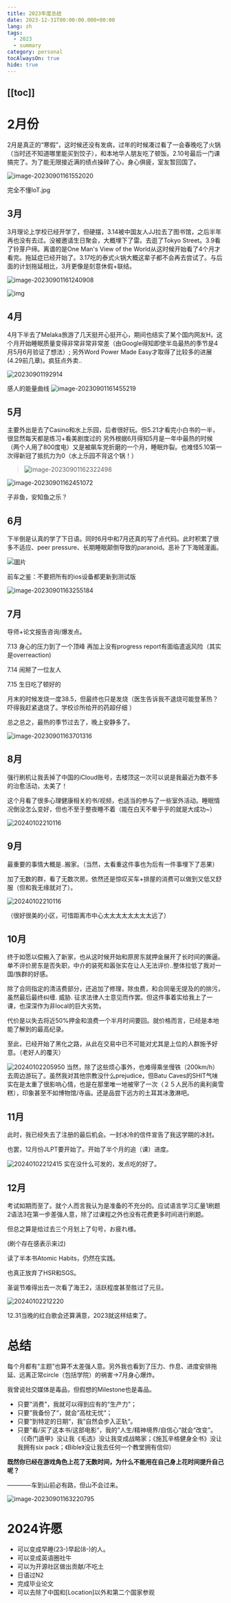 ```yaml
---
title: 2023年度总结
date: 2023-12-31T00:00:00.000+00:00
lang: zh
tags:
  - 2023
  - summary
category: personal
tocAlwaysOn: true
hide: true
---
```

[[toc]]
---

# 2月份

2月是真正的“寒假”，这时候还没有发病，过年的时候凑过看了一会春晚吃了火锅（当时还不知道哪里能买到饺子），和本地华人朋友吃了顿饭。2.10号最后一门课搞完了。为了能无限接近满的绩点操碎了心，身心俱疲，室友暂回国了。

![image-20230901161552020](https://raw.githubusercontent.com/flynncao/blog-images/main/img/image-20230901161552020.png)

完全不懂IoT.jpg

## 3月

3月理论上学校已经开学了，但硬摆，3.14被中国友人JJ拉去了图书馆，之后半年再也没有去过。没被邀请生日聚会，大概埋下了雷。去逛了Tokyo Street。3.9看了铃芽户缔。离谱的是One Man's View of the World从这时候开始看了4个月才看完。拖延症已经开始了。3.17吃的泰式火锅大概这辈子都不会再去尝试了。与后面的计划拖延相比，3月更像是刻意休假+联结。

![image-20230901161240908](https://raw.githubusercontent.com/flynncao/blog-images/main/img/image-20230901161240908.png)

![img](https://raw.githubusercontent.com/flynncao/blog-images/main/img/AIL4fc-hv92MJU3wI_JDRJMIBOU5B38eLr1paTmjD1NBDnIiJoxB6XBg3Mjw6i0eIWduXX44h2ma1X9TKSVBWBv1buz-O5Yd9A7PFoZhcQnkBckbuXmnUxs39uRmpaskG-nxT6cFNVsdj3uFWgDodmfSCcbVl55lecwexVSpz0CxQVUACr3fLdxz4rlXZ0-jjk9WLS-lBpUAByl4X20R573o0o00n6m25m9zXnhdsk-xhihD4_thHz861PlmASmqQs47wFtuXVzLu0aaQeCxHJD1Qc2wTLP7vHUI_z7aoRF95mYks7f8YIiF7D4TkpyqRfTFoNZV9qtVfffoQ2MiLI9SCLKrG7MJC82_qzA-XaM3WogT3xkvzGxCoLDBCN0Na7J2RNCeFEvMtWRXfMUvaBV5lHIKb2q21uqAu_2aZ4g9A_mtjeuKbOKOTpwlg4_cr2Amf2m6UsdOl7hhaJwIar5ygQp96cjHwRHt1yiv27abKCTciK0QcH0qq1Emyny_Evt6KLLh0gO7KMafTc5vynKa3tX2LfD2sRZu-a2MXx4Z_XUWqnP3Io9TO-s0MJeTSN7qoYEIfINsxubMABsN3wSsvgbqLN_PGB4sr0pEid2JlGahgbbHa-_471x-I5ZRYpkS_4hiDu_ScPlsGMFNrpIZI3Jn_IcGjtAHxeXE-bscCmdoc5o8Ks_Gl2xyzOpmPVav5oqh2wTeHRkjfREsGQp1I7xMoLwR8WPdrTeMRmAUHwfIyYcGhaMwszEGnObFVxtz4pXiZuxOqKI6Z3VvrRKzMWoJPuIOLA_twgQZNPWah-sCHYfJp5ddW_QkCpUay4ob15wdHEKP9i-kREheiMS8zXatJ9cwFHI2PeosX-a8v5YOXe0J-riVT8OYi1AQ_tD4C6f_M4y7_02cCpTn9JfjEA%3Dw1237-h928-s-no)

## 4月

4月下半去了Melaka旅游了几天挺开心挺开心，期间也结实了某个国内网友H，这个月开始睡眠质量变得非常非常非常差（由Google得知即使半岛最热的季节是4月5月6月验证了想法）; 另外Word Power Made Easy才取得了比较多的进展(4.29前几章)。疯狂点外卖..

![20230901192914](https://raw.githubusercontent.com/flynncao/blog-images/main/img/20230901192914.png)

感人的能量曲线
![image-20230901161455219](https://raw.githubusercontent.com/flynncao/blog-images/main/img/image-20230901161455219.png)

## 5月

主要外出是去了Casino和水上乐园，后者很好玩。但5.21才看完小白书的一半，很显然每天都是练习+看美剧度过的 另外根据6月得知5月是一年中最热的时候（两个人用了800度电）又是被飙车党折磨的一个月，睡眠炸裂。也难怪5.10第一次得新冠了抵抗力为0（水上乐园不背这个锅！）

> ![image-20230901162322498](https://raw.githubusercontent.com/flynncao/blog-images/main/img/image-20230901162322498.png)

![image-20230901162451072](https://raw.githubusercontent.com/flynncao/blog-images/main/img/image-20230901162451072.png)

子非鱼，安知鱼之乐？

## 6月

下半倒是认真的学了下日语。同时6月中和7月还真的写了点代码。此时积累了很多不适应、peer pressure、长期睡眠颠倒导致的paranoid。恶补了下海贼漫画。

![圖片](https://raw.githubusercontent.com/flynncao/blog-images/main/img/FyBHQtdagAAnKZr)

前车之鉴：不要把所有的ios设备都更新到测试版

![image-20230901163255184](https://raw.githubusercontent.com/flynncao/blog-images/main/img/image-20230901163255184.png)

## 7月

导师+论文报告咨询/爆发点。

7.13 身心的压力到了一个顶峰 再加上没有progress report有面临遣返风险（其实是overreaction)

7.14 闹掰了一位友人

7.15 生日吃了顿好的

月末的时候发烧一度38.5，但最终也只是发烧（医生告诉我不退烧可能登革热？吓得我赶紧退烧了。学校诊所给开的药超仔细 ）

总之总之，最热的季节过去了，晚上安静多了。

![image-20230901163701316](https://raw.githubusercontent.com/flynncao/blog-images/main/img/image-20230901163701316.png)

## 8月

强行刷机让我丢掉了中国的iCloud账号，去楼顶这一次可以说是我最近为数不多的治愈活动，太美了！

这个月看了很多心理健康相关的书/视频，也适当的参与了一些室外活动。睡眠情况倒没怎么变好，但也不至于整夜睡不着（能在白天不晕乎乎的就是大成功~）

![20240102210116](https://raw.githubusercontent.com/flynncao/blog-images/main/img/20240102210116.png)

## 9月

最重要的事情大概是..搬家。（当然，太看重这件事也为后有一件事埋下了恶果）

加了无数的群，看了无数次房。依然还是惊叹买车+排屋的消费可以做到又低又舒服（但和我无缘就对了）。

![![20240102210116](httpsraw.githubusercontent.comflynncaoblog-imagesmainimg20240102210116.png)
](https://raw.githubusercontent.com/flynncao/blog-images/main/img/!%5B20240102210116%5D(httpsraw.githubusercontent.comflynncaoblog-imagesmainimg20240102210116.png)%0A.png)

（很好很美的小区，可惜距离市中心太太太太太太太太远了）

## 10月

终于如愿以偿搬入了新家，也从这时候开始和原房东就押金展开了长时间的撕逼。单不评价房东是否失职，中介的装死和嚣张实在让人无法评价..整体拉低了我对一国/族群的好感。

除了合同指定的清洁费部分，还追加了修理，除虫费，和合同毫无提及的的排污，虽然最后最终纠缠. 威胁. 征求法律人士意见而作罢。但这件事着实给我上了一课，也深深作为非local的巨大劣势。

代价是以失去将近50%押金和浪费一个半月时间要回。就价格而言，已经是本地能了解到的最高纪录。

至此，已经开始了黑化之路，从此在交易中已不可能对尤其是上位的人群施予好意。（老好人的覆灭）

![20240102205950](https://raw.githubusercontent.com/flynncao/blog-images/main/img/20240102205950.png)
当然，除了这些烦心事外，也难得乘坐慢铁（200km/h）去周边游玩了。虽然我对其他宗教没什么prejudice，但Batu Caves的SHIT气味实在是太重了很影响心情，也是在那里唯一地被宰了一次（２５人民币的奥利奥雪糕），印象甚至不如博物馆/寺庙。还是品尝下远方的土耳其冰激淋吧。

## 11月

此时，我已经失去了注册的最后机会。一封冰冷的信件宣告了我这学期的冰封。

也罢，12月份JLPT要开始了。开始了半个月的追（课）进度。

![20240102212415](https://raw.githubusercontent.com/flynncao/blog-images/main/img/20240102212415.png)
实在没什么可发的，发点吃的好了。

## 12月

考试如期而至了。就个人而言我认为是准备的不充分的。应试语言学习汇量1刷题2语法3在第一步差强人意，除了过课程之外也没有花费更多时间进行刷题。

但总之算是给过去三个月划上了句号，お疲れ様。

(刷个存在感表示来过)

读了半本书Atomic Habits，仍然在实践。

也真正放弃了HSR和SGS。

圣诞节难得出去一次看了海王2，活跃程度甚至胜过了元旦。

![20240102212220](https://raw.githubusercontent.com/flynncao/blog-images/main/img/20240102212220.png)

12.31当晚的红白歌会还算满意，2023就这样结束了。

# 总结

每个月都有“主题”也算不太差强人意。另外我也看到了压力、作息、进度安排拖延、远离正常circle（包括学院）的祸害->7月身心爆炸。

我曾说社交媒体是毒品，但假想的Milestone也是毒品。

* 只要"消费"，我就可以得到应有的“生产力”；
* 只要”我备份了“，就会”高枕无忧“；
* 只要”到特定的日期“，我”自然会步入正轨“。
* 只要”看/买了这本书/这部电影“，我的”人生/精神境界/自信心“就会“改变”。（《奇门遁甲》没让我《毛选》没让我变成战略家；《施瓦辛格健身全书》没让我拥有six pack；《Bible》没让我去任何一个教堂拥有信仰）

**既然你已经在游戏角色上花了无数时间，为什么不能用在自己身上花时间提升自己呢？**

————车到山前必有路，但山不会过来。

![image-20230901163220795](https://raw.githubusercontent.com/flynncao/blog-images/main/img/image-20230901163220795.png)

# 2024许愿

* 可以变成早睡(23-)早起(8-)的人。
* 可以变成英语圈社牛
* 可以为开源社区做出贡献/不吃土
* 日语过N2
* 完成毕业论文
* 可以去除了中国和[Location]以外和第二个国家参观
